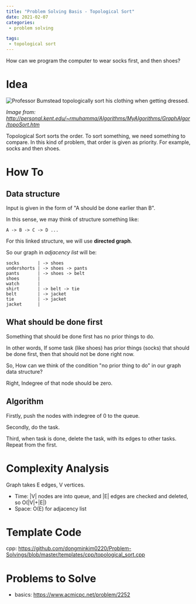 ```yaml
---
title: "Problem Solving Basis - Topological Sort"
date: 2021-02-07
categories:
 - problem solving 

tags:
 - topological sort
---
```


How can we program the computer to wear socks first, and then shoes?

# Idea


![Professor Bumstead topologically sort his clothing when getting dressed.](http://personal.kent.edu/~rmuhamma/Algorithms/MyAlgorithms/GraphAlgor/Gifs/topoSortProfBumstead.gif)

*Image from: http://personal.kent.edu/~rmuhamma/Algorithms/MyAlgorithms/GraphAlgor/topoSort.htm*



Topological Sort sorts the order. To sort something, we need something to compare. In this kind of problem, that order is given as priority. For example, socks and then shoes. 

# How To
## Data structure
Input is given in the form of "A should be done earlier than B".

In this sense, we may think of structure something like:

```
A -> B -> C -> D ...
```

For this linked structure, we will use **directed graph**.



So our graph in *adjacency list* will be:

```
socks       | -> shoes
undershorts | -> shoes -> pants
pants		| -> shoes -> belt
shoes		|
watch		|
shirt		| -> belt -> tie
belt		| -> jacket
tie			| -> jacket
jacket		|
```



## What should be done first

Something that should be done first has no prior things to do.

In other words, If some task (like shoes) has prior things (socks) that should be done first, then that should not be done right now.



So, How can we think of the condition "no prior thing to do" in our graph data structure?

Right, Indegree of that node should be zero.



## Algorithm
Firstly, push the nodes with indegree of 0 to the queue.

Secondly, do the task.

Third, when task is done, delete the task, with its edges to other tasks. Repeat from the first.



# Complexity Analysis
Graph takes E edges, V vertices.
- Time: |V| nodes are into queue, and |E| edges are checked and deleted, so O(|V|+|E|)
- Space: O(E) for adjacency list

# Template Code
cpp: <https://github.com/dongminkim0220/Problem-Solvings/blob/master/templates/cpp/topological_sort.cpp>

# Problems to Solve
- basics: <https://www.acmicpc.net/problem/2252>